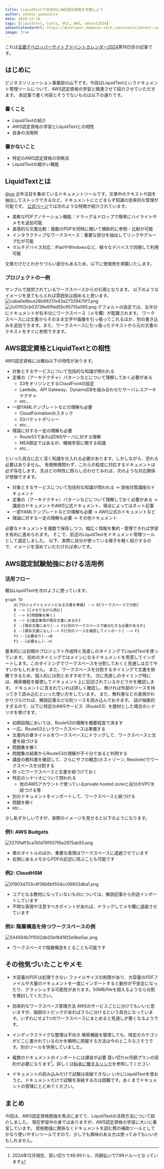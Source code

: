 ```yaml
---
title: LiquidTextで効率的にAWS認定資格を攻略しよう
author: shohei-yamashita
date: 2024-12-18
tags: [liquidtext, tools, 学び, AWS, advent2024]
adventCalendarUrl: https://developer.mamezou-tech.com/events/advent-calendar/2024/
image: true
---
```


これは[豆蔵デベロッパーサイトアドベントカレンダー2024](/events/advent-calendar/2024/)第18日目の記事です。

## はじめに
ビジネスソリューション事業部の山下です。今回はLiquidTextというドキュメント管理ツールについて、AWS認定資格の学習と関連させて紹介させていただきます。
本記事で書く内容とそうでないものは以下の通りです。

### 書くこと
- LiquidTextの紹介
- AWS認定資格の学習とLiquidTextとの相性
- 自身の活用例
### 書かないこと
- 特定のAWS認定資格の攻略法
- LiquidTextの細かい機能

## LiquidTextとは
@[og](https://www.liquidtext.net/)
近年注目を集めているドキュメントツールです。文章中のテキストや図を抽出してストックできるなど、ドキュメントにとどまらず知識の効率的な管理が可能です。
[公式ページ](https://www.liquidtext.net/)では次のような特徴が紹介されています。
- 柔軟なPDFアノテーション機能：ドラッグ＆ドロップで簡単にハイライトやメモを追加可能
- 直感的な文書比較：複数のPDFを同時に開いて横断的に参照・比較が可能
- インタラクティブなワークスペース：重要な部分を抽出してリンクやグループ化が可能
- マルチデバイス対応：iPadやWindowsなど、様々なデバイスで同期して利用可能

文章だけだとわかりづらい部分もあるため、以下に使用例を掲載いたします。
### プロジェクトの一例
サンプルで提供されているワークスペースからの引用となります。
以下のようなイメージを見てもらえれば雰囲気は掴めると思います。
![caba0e8bce26b99217e43a27329470f7.png](https://i.gyazo.com/caba0e8bce26b99217e43a27329470f7.png)
![2c01f03cb03739e91fdd55c95715a095.png](https://i.gyazo.com/2c01f03cb03739e91fdd55c95715a095.png)
デフォルトの設定では、左半分にドキュメントが右半分にワークスペース（メモ欄）が配置されます。
ワークスペースには文書からそのまま文字や画像を引っ張ってこれるほか、別の書き込みを追加できます。また、ワークスペースに引っ張ったテキストから元の文書のテキストをすぐに参照できます。

## AWS認定資格とLiquidTextとの相性
AWS認定資格には概ね以下の特性があります。
- 対象とするサービスについて包括的な知識が問われる
- 定番の（アーキテクチャ）パターンなどについて理解しておく必要がある
	- S3をオリジンとするCloudFrontの設定
	- Lambda、API Gateway、DynamoDBを組み合わせたサーバレスアーキテクチャ
	- etc…
- 一部YAMLテンプレートなどの理解も必要
	- CloudFormationのスタック
	- S3バケットポリシー
	- etc…
- 理論に対する一定の理解も必要
	- Route53であればDNSサーバに対する理解
	- MEA限定ではあるが、機械学習に関する知識
	- etc…

といった具合に広く深く知識を仕入れる必要があります。しかしながら、恐れる必要はありません。
有償無償問わず、これらの粒度に対応するドキュメントは必ず存在します。
先ほどの特性に照らし合わせてみれば、次のような対応関係が想像できます。

- 対象とするサービスについて包括的な知識が問われる
	→ 資格対策講座のドキュメント
- 定番の（アーキテクチャ）パターンなどについて理解しておく必要がある
	→ 講座のドキュメントやAWS公式ドキュメント、場合によってはネット記事
- 一部YAMLテンプレートなどの理解も必要
	→ AWS公式のドキュメントなど
- 理論に対する一定の理解も必要
	→ その他ドキュメント

必要なドキュメントを複数で保存しつつ、幅広く情報を集約・管理できれば学習を有利に進められます。
そこで、前述のLiquidTextをドキュメント管理ツールとして選定しました。
以下、実際に自分が使っている様子を軽く紹介するので、イメージを深めていただければ幸いです。

## AWS認定試験勉強における活用例
### 活用フロー
概ねLiquidTextを次のように使っています。
```mermaid
graph TD
    A[プロジェクトとメインとなる文書を準備] --> B[ワークスペースで分割]
    B --> C[メモりながら読む]
    C --> D[問題集を解く]
    D --> E{復習事項が既存文書にあるか}
    E --[既存文書にあり]--> F1{別のワークスペースで細分化する必要があるか}
    E --[既存文書になし]--> F2[別のソースを確認してインポート] --> F1
    F1 --[必要あり]-->B
    F1 --[必要なし]-->C
```
基本的には初期のプロジェクト作成時と見直しのタイミングでLiquidTextを使っています。
初めのタイミングではメインになるドキュメントを用意してインポートします。このタイミングでワークスペースを分割しておくと見通しは立てやすいかもしれません。
また、ワークスペースを分割するタイミングで文書を俯瞰できるため、個人的には割とおすすめです。
次に見直しのタイミング時には、検索機能を駆使してドキュメント上に記述されているかどうかを確認します。
ドキュメントに含まれていれば詳しく確認し、無ければ外部のソースを持ってきて読み込むといった使い方をしています。
また、教科書などの表現がわかりづらければ、解説記事などの別ソースを読み込んでおきます。
話が抽象的すぎるので、以下に特定のAWSサービス（Route53）を題材とした場合のシナリオを挙げます。
- 初期段階においては、Route53の理解を概要程度で済ます
- 一応、Route53というワークスペースは準備する
- 文書内の章タイトルをワークスペースにドラッグして、ワークスペースと文書を紐づける
- 問題集を解く
- 問題集の結果からRoute53の理解が不十分であると判明する
- 講座の教科書を確認して、さらにサブの概念(ホストゾーン, Resolver)でワークスペースを分割する
- 作ったワークスペースと文書を紐づけておく
- 特定のシナリオについて問われる
	- 他のAWSアカウントで使っているprivate hosted zoneと自分のVPCを紐づける等
- 別のドキュメントをインポートして、ワークスペースと紐づける
- 問題を解く
- etc…

少し恥ずかしいですが、実際のイメージを見せると以下のようになります。

### 例1: AWS Budgets
![f270faff3ca7b1d76f507f6a2975ab93.png](https://i.gyazo.com/f270faff3ca7b1d76f507f6a2975ab93.png)
- 章のタイトルのほか、重要な表現はワークスペースに退避させています
- 右側にあるメモからPDFの記述に飛ぶことも可能です
### 例2: CloudHSM
![01903d703c4f36b6bf504cc09833dba1.png](https://i.gyazo.com/01903d703c4f36b6bf504cc09833dba1.png)
- コアとなる教材になっていないものについては、解説記事から別途インポートしています
- 不明な表現や注意すべきポイントがあれば、ドラッグしてメモ欄に退避させています
### 例3: 階層構造を持つワークスペースの例
![544594b7f1002db03ef8416f2e6be5ac.png](https://i.gyazo.com/544594b7f1002db03ef8416f2e6be5ac.png)
- ワークスペースで階層構造をとることも可能です

## その他気づいたことやメモ
- 大容量のPDFは処理できない
	ファイルサイズの制限があり、大容量のPDFファイルや大量のドキュメントを一度にインポートすると動作が不安定になったり、クラッシュする可能性があります。50MB/fileを超えるようなら分割を検討してください。
- 効率的なワークスペース管理方法
	AWSのサービスごとに分けてもいいと思いますが、細部のトピックがあればさらに分けるという具合になっています。いずれにせよ1つのワークスペースにまとめると見通しが悪くなるようです。
- インデックスライクな整理は不向き
	検索機能を駆使しても、特定のカテゴリがどこに書かれているのかを瞬時に把握する方法は今のところなさそうです。別のツールを併用していました。
- 複数のドキュメントのインポートには課金が必要
	買い切りor月額プランの契約が必要になります[^1]。詳しくは[料金に関するリンク](https://www.liquidtext.net/pricing-features)を参照してください
- ドキュメントの読み込みだけで試験は突破できない
	いかにLiquidTextを使おうと、ドキュメントだけで試験を突破するのは困難です。あくまでドキュメントの管理にとどめてください。
	
	[^1]: 2024年12月現在、買い切りで49.99ドル、月額払いで7.99ドル～となっています

## まとめ
今回は、AWS認定資格勉強を焦点にあてて、LiquidTextの活用方法について紹介しました。
現在学習中の身ではありますが、AWS認定資格の学習に大いに重宝しています。
資格勉強に関係なくドキュメントを読む際の補助ツールとしてかなり使いやすいツールですので、少しでも興味のある方は使ってみてもいいかもしれません。

